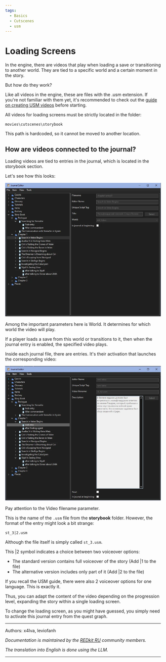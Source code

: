 ```yaml
---
tags:
  - Basics
  - Cutscenes
  - usm
---
```



# Loading Screens

In the engine, there are videos that play when loading a save or transitioning to another world.
They are tied to a specific world and a certain moment in the story.  

But how do they work?

Like all videos in the engine, these are files with the .usm extension. If you're not familiar with them yet, 
it's recommended to check out the [guide on creating USM videos](../../unnoficial_docs/guides/create_usm_video.md) before starting.

All videos for loading screens must be strictly located in the folder:

```
movies\cutscenes\storybook
```

This path is hardcoded, so it cannot be moved to another location.

## How are videos connected to the journal?

Loading videos are tied to entries in the journal, which is located in the storybook section.

Let's see how this looks:

![journal_1.webp](../../../assets/images/unnoficial_docs/base/loading_screens/journal_1.webp)

Among the important parameters here is World.
It determines for which world the video will play.

If a player loads a save from this world or transitions to it,
then when the journal entry is enabled, the specified video plays.

Inside each journal file, there are entries. It's their activation that launches the corresponding video:

![journal_2.webp](../../../assets/images/unnoficial_docs/base/loading_screens/journal_2.webp)

Pay attention to the Video filename parameter.

This is the name of the `.usm` file from the **storybook** folder.
However, the format of the entry might look a bit strange:

```
st_3|2.usm
```

Although the file itself is simply called `st_3.usm`.

This |2 symbol indicates a choice between two voiceover options:

- The standard version contains full voiceover of the story (Add |1 to the file)
- The alternative version includes only part of it (Add |2 to the file)

If you recall the USM guide, there were also 2 voiceover options for one language. This is exactly it.

Thus, you can adapt the content of the video depending on the progression level, expanding the story within a single loading screen.

To change the loading screen, as you might have guessed, you simply need to activate this journal entry from the quest graph.

***
Authors: x4lva, leviofanh

*Documentation is maintained by the [REDkit RU](https://discord.gg/kRTEy8KcNa) community members.*

_The translation into English is done using the LLM._
***
